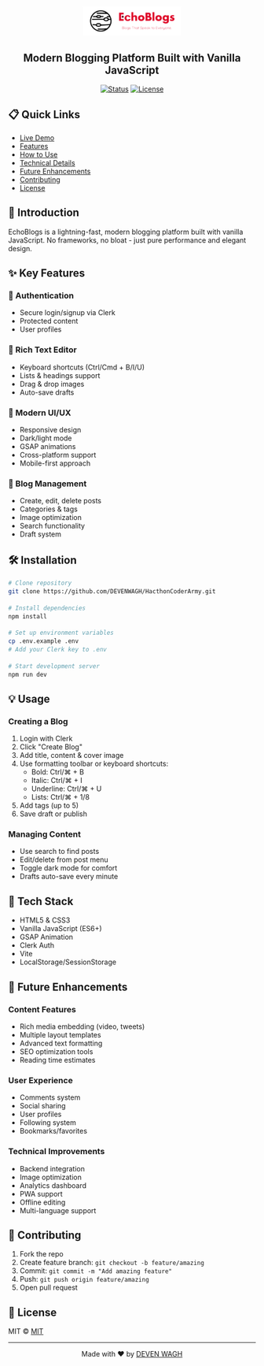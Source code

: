<div align="center">
  <img src="./public/dark-logo.svg" alt="EchoBlogs Logo" width="200">

  <h2>Modern Blogging Platform Built with Vanilla JavaScript</h2>

[![Status](https://img.shields.io/badge/status-active-success.svg)]()
[![License](https://img.shields.io/badge/license-MIT-blue.svg)](/LICENSE)

</div>

## 📋 Quick Links

- [Live Demo](https://hacthon-coder-army.vercel.app/)
- [Features](#features)
- [How to Use](#how-to-use)
- [Technical Details](#technical-details)
- [Future Enhancements](#future-enhancements)
- [Contributing](#contributing)
- [License](#license)

## 🚀 Introduction

EchoBlogs is a lightning-fast, modern blogging platform built with vanilla JavaScript. No frameworks, no bloat - just pure performance and elegant design.

## ✨ Key Features

### 🔐 Authentication

- Secure login/signup via Clerk
- Protected content
- User profiles

### 📝 Rich Text Editor

- Keyboard shortcuts (Ctrl/Cmd + B/I/U)
- Lists & headings support
- Drag & drop images
- Auto-save drafts

### 📱 Modern UI/UX

- Responsive design
- Dark/light mode
- GSAP animations
- Cross-platform support
- Mobile-first approach

### 🎯 Blog Management

- Create, edit, delete posts
- Categories & tags
- Image optimization
- Search functionality
- Draft system

## 🛠️ Installation

```bash
# Clone repository
git clone https://github.com/DEVENWAGH/HacthonCoderArmy.git

# Install dependencies
npm install

# Set up environment variables
cp .env.example .env
# Add your Clerk key to .env

# Start development server
npm run dev
```

## 💡 Usage

### Creating a Blog

1. Login with Clerk
2. Click "Create Blog"
3. Add title, content & cover image
4. Use formatting toolbar or keyboard shortcuts:
   - Bold: Ctrl/⌘ + B
   - Italic: Ctrl/⌘ + I
   - Underline: Ctrl/⌘ + U
   - Lists: Ctrl/⌘ + 1/8
5. Add tags (up to 5)
6. Save draft or publish

### Managing Content

- Use search to find posts
- Edit/delete from post menu
- Toggle dark mode for comfort
- Drafts auto-save every minute

## 🔧 Tech Stack

- HTML5 & CSS3
- Vanilla JavaScript (ES6+)
- GSAP Animation
- Clerk Auth
- Vite
- LocalStorage/SessionStorage

## 🔮 Future Enhancements <a name="future-enhancements"></a>

### Content Features

- Rich media embedding (video, tweets)
- Multiple layout templates
- Advanced text formatting
- SEO optimization tools
- Reading time estimates

### User Experience

- Comments system
- Social sharing
- User profiles
- Following system
- Bookmarks/favorites

### Technical Improvements

- Backend integration
- Image optimization
- Analytics dashboard
- PWA support
- Offline editing
- Multi-language support

## 🤝 Contributing

1. Fork the repo
2. Create feature branch: `git checkout -b feature/amazing`
3. Commit: `git commit -m "Add amazing feature"`
4. Push: `git push origin feature/amazing`
5. Open pull request

## 📄 License

MIT © [MIT](./LICENSE)

---

<div align="center">
  Made with ❤️ by <a href="https://www.linkedin.com/in/deven-wagh-5691b7271/">DEVEN WAGH</a>
</div>
